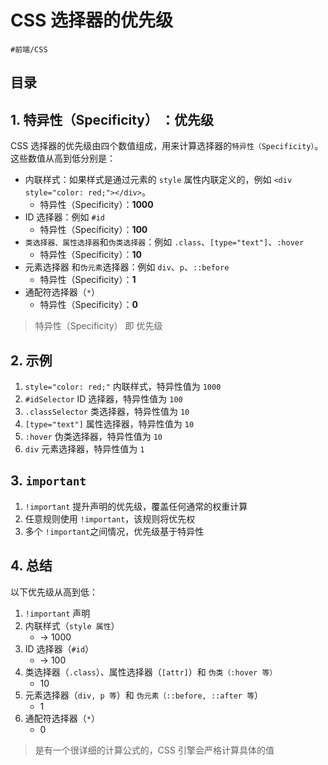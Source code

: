 
# CSS 选择器的优先级


`#前端/CSS` 


## 目录
<!-- toc -->
 ## 1. 特异性（Specificity） ：优先级 

CSS 选择器的优先级由四个数值组成，用来计算选择器的`特异性（Specificity）`。这些数值从高到低分别是：

- 内联样式：如果样式是通过元素的 `style` 属性内联定义的，例如 `<div style="color: red;"></div>`。
	- 特异性（Specificity）：**1000**
- ID 选择器：例如 `#id`
	- 特异性（Specificity）：**100**
- `类选择器、属性选择器`和`伪类选择器`：例如 `.class`、`[type="text"]`、`:hover`
	- 特异性（Specificity）：**10**
- 元素选择器 和`伪元素`选择器：例如 `div`、`p`、`::before`
	- 特异性（Specificity）：**1**
- 通配符选择器（`*`）
	- 特异性（Specificity）：**0**

> 特异性（Specificity） 即 优先级

## 2. 示例

1. `style="color: red;"` 内联样式，特异性值为 `1000`
2. `#idSelector` ID 选择器，特异性值为 `100`
3. `.classSelector` 类选择器，特异性值为 `10`
4. `[type="text"]` 属性选择器，特异性值为 `10`
5. `:hover` 伪类选择器，特异性值为 `10`
6. `div` 元素选择器，特异性值为 `1`

## 3. `important`

1. `!important` 提升声明的优先级，覆盖任何通常的权重计算
2. 任意规则使用 `!important`，该规则将优先权
3. 多个 `!important`之间情况，优先级基于特异性

## 4. 总结

以下优先级从高到低：

1. `!important` 声明
2. 内联样式（`style 属性`） 
	-  → 1000
3. ID 选择器（`#id`）   
	- → 100
4. 类选择器（`.class`）、属性选择器（`[attr]`）和 `伪类（:hover 等）`  
	- 10
5. 元素选择器（`div, p 等`）和 `伪元素（::before, ::after 等`）
	- 1
6. 通配符选择器（`*`）
	- 0

> 是有一个很详细的计算公式的，CSS 引擎会严格计算具体的值

